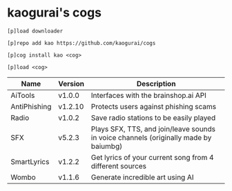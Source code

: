 # kaogurai's cogs

```
[p]load downloader

[p]repo add kao https://github.com/kaogurai/cogs

[p]cog install kao <cog>

[p]load <cog>
```

| Name | Version | Description |
|----------|--------|---------------------|
| AiTools  | v1.0.0 | Interfaces with the brainshop.ai API |
| AntiPhishing  | v1.2.10 | Protects users against phishing scams |
| Radio | v1.0.2 | Save radio stations to be easily played |
| SFX | v5.2.3 | Plays SFX, TTS, and join/leave sounds in voice channels (originally made by baiumbg) |
| SmartLyrics | v1.2.2 | Get lyrics of your current song from 4 different sources |
| Wombo | v1.1.6 | Generate incredible art using AI |

